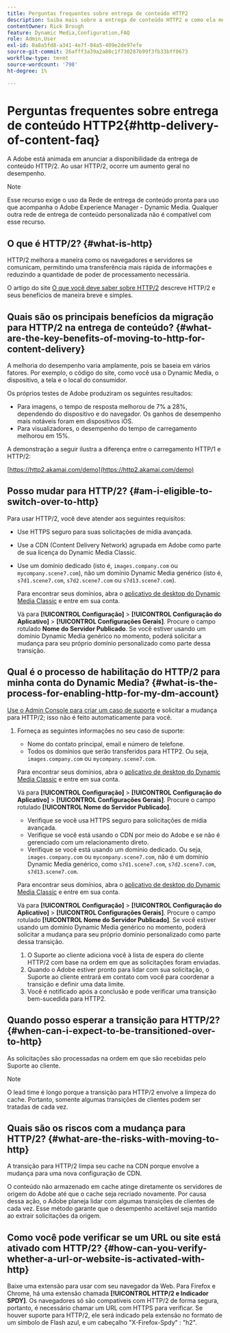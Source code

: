 ```yaml
---
title: Perguntas frequentes sobre entrega de conteúdo HTTP2
description: Saiba mais sobre a entrega de conteúdo HTTP2 e como ela melhora a comunicação entre navegadores e servidores para uma transferência de informações mais rápida.
contentOwner: Rick Brough
feature: Dynamic Media,Configuration,FAQ
role: Admin,User
exl-id: 0a8a5fd8-a341-4e7f-84a5-409e2de97efe
source-git-commit: 26afff3a39a2a80c1f730287b99f3fb33bff0673
workflow-type: tm+mt
source-wordcount: '798'
ht-degree: 1%

---
```


# Perguntas frequentes sobre entrega de conteúdo HTTP2{#http-delivery-of-content-faq}

A Adobe está animada em anunciar a disponibilidade da entrega de conteúdo HTTP/2. Ao usar HTTP/2, ocorre um aumento geral no desempenho.

>[!NOTE]
>
>Esse recurso exige o uso da Rede de entrega de conteúdo pronta para uso que acompanha o Adobe Experience Manager - Dynamic Media. Qualquer outra rede de entrega de conteúdo personalizada não é compatível com esse recurso.

## O que é HTTP/2? {#what-is-http}

HTTP/2 melhora a maneira como os navegadores e servidores se comunicam, permitindo uma transferência mais rápida de informações e reduzindo a quantidade de poder de processamento necessária.

O artigo do site [O que você deve saber sobre HTTP/2](https://www.engadget.com/2015-02-24-what-you-need-to-know-about-http-2.html) descreve HTTP/2 e seus benefícios de maneira breve e simples.

## Quais são os principais benefícios da migração para HTTP/2 na entrega de conteúdo? {#what-are-the-key-benefits-of-moving-to-http-for-content-delivery}

A melhoria do desempenho varia amplamente, pois se baseia em vários fatores. Por exemplo, o código do site, como você usa o Dynamic Media, o dispositivo, a tela e o local do consumidor.

Os próprios testes de Adobe produziram os seguintes resultados:

* Para imagens, o tempo de resposta melhorou de 7% a 28%, dependendo do dispositivo e do navegador. Os ganhos de desempenho mais notáveis foram em dispositivos iOS.
* Para visualizadores, o desempenho do tempo de carregamento melhorou em 15%.

A demonstração a seguir ilustra a diferença entre o carregamento HTTP/1 e HTTP/2:

[https://http2.akamai.com/demo](https://http2.akamai.com/demo)

## Posso mudar para HTTP/2? {#am-i-eligible-to-switch-over-to-http}

Para usar HTTP/2, você deve atender aos seguintes requisitos:

* Use HTTPS seguro para suas solicitações de mídia avançada.
* Use a CDN (Content Delivery Network) agrupada em Adobe como parte de sua licença do Dynamic Media Classic.
* Use um domínio dedicado (isto é, `images.company.com` ou `mycompany.scene7.com`), não um domínio Dynamic Media genérico (isto é, `s7d1.scene7.com`, `s7d2.scene7.com` ou `s7d13.scene7.com`).

  Para encontrar seus domínios, abra o [aplicativo de desktop do Dynamic Media Classic](https://experienceleague.adobe.com/docs/dynamic-media-classic/using/getting-started/signing-out.html#getting-started) e entre em sua conta.

  Vá para **[!UICONTROL Configuração]** > **[!UICONTROL Configuração do Aplicativo]** > **[!UICONTROL Configurações Gerais]**. Procure o campo rotulado **Nome do Servidor Publicado**. Se você estiver usando um domínio Dynamic Media genérico no momento, poderá solicitar a mudança para seu próprio domínio personalizado como parte dessa transição.

## Qual é o processo de habilitação do HTTP/2 para minha conta do Dynamic Media? {#what-is-the-process-for-enabling-http-for-my-dm-account}

[Use o Admin Console para criar um caso de suporte](https://helpx.adobe.com/br/enterprise/using/support-for-experience-cloud.html) e solicitar a mudança para HTTP/2; isso não é feito automaticamente para você.

1. Forneça as seguintes informações no seu caso de suporte:

   * Nome do contato principal, email e número de telefone.
   * Todos os domínios que serão transferidos para HTTP2. Ou seja, `images.company.com` ou `mycompany.scene7.com`.

   Para encontrar seus domínios, abra o [aplicativo de desktop do Dynamic Media Classic](https://experienceleague.adobe.com/docs/dynamic-media-classic/using/getting-started/signing-out.html#getting-started) e entre em sua conta.

   Vá para **[!UICONTROL Configuração]** > **[!UICONTROL Configuração do Aplicativo]** > **[!UICONTROL Configurações Gerais]**. Procure o campo rotulado **[!UICONTROL Nome do Servidor Publicado]**.

   * Verifique se você usa HTTPS seguro para solicitações de mídia avançada.
   * Verifique se você está usando o CDN por meio do Adobe e se não é gerenciado com um relacionamento direto.
   * Verifique se você está usando um domínio dedicado. Ou seja, `images.company.com` ou `mycompany.scene7.com`, não é um domínio Dynamic Media genérico, como `s7d1.scene7.com`, `s7d2.scene7.com`, `s7d13.scene7.com`.

   Para encontrar seus domínios, abra o [aplicativo de desktop do Dynamic Media Classic](https://experienceleague.adobe.com/docs/dynamic-media-classic/using/getting-started/signing-out.html#getting-started) e entre em sua conta.

   Vá para **[!UICONTROL Configuração]** > **[!UICONTROL Configuração do Aplicativo]** > **[!UICONTROL Configurações Gerais]**. Procure o campo rotulado **[!UICONTROL Nome do Servidor Publicado]**. Se você estiver usando um domínio Dynamic Media genérico no momento, poderá solicitar a mudança para seu próprio domínio personalizado como parte dessa transição.

   1. O Suporte ao cliente adiciona você à lista de espera do cliente HTTP/2 com base na ordem em que as solicitações foram enviadas.
   1. Quando o Adobe estiver pronto para lidar com sua solicitação, o Suporte ao cliente entrará em contato com você para coordenar a transição e definir uma data limite.
   1. Você é notificado após a conclusão e pode verificar uma transição bem-sucedida para HTTP2.

## Quando posso esperar a transição para HTTP/2? {#when-can-i-expect-to-be-transitioned-over-to-http}

As solicitações são processadas na ordem em que são recebidas pelo Suporte ao cliente.

>[!NOTE]
>
>O lead time é longo porque a transição para HTTP/2 envolve a limpeza do cache. Portanto, somente algumas transições de clientes podem ser tratadas de cada vez.

## Quais são os riscos com a mudança para HTTP/2? {#what-are-the-risks-with-moving-to-http}

A transição para HTTP/2 limpa seu cache na CDN porque envolve a mudança para uma nova configuração de CDN.

O conteúdo não armazenado em cache atinge diretamente os servidores de origem do Adobe até que o cache seja recriado novamente. Por causa dessa ação, o Adobe planeja lidar com algumas transições de clientes de cada vez. Esse método garante que o desempenho aceitável seja mantido ao extrair solicitações da origem.

## Como você pode verificar se um URL ou site está ativado com HTTP/2? {#how-can-you-verify-whether-a-url-or-website-is-activated-with-http}

Baixe uma extensão para usar com seu navegador da Web. Para Firefox e Chrome, há uma extensão chamada **[!UICONTROL HTTP/2 e Indicador SPDY]**. Os navegadores só são compatíveis com HTTP/2 de forma segura, portanto, é necessário chamar um URL com HTTPS para verificar. Se houver suporte para HTTP/2, ele será indicado pela extensão no formato de um símbolo de Flash azul, e um cabeçalho &quot;X-Firefox-Spdy&quot; : &quot;h2&quot;.
